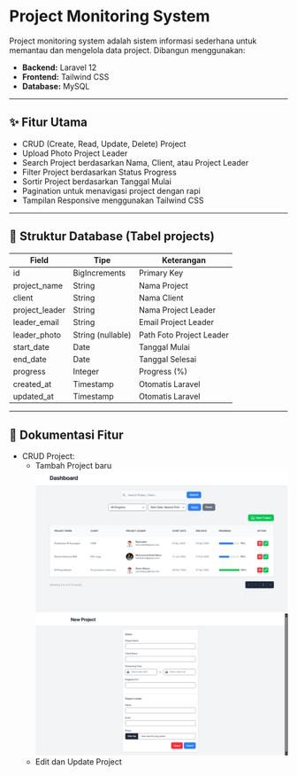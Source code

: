 # Project Monitoring System

Project monitoring system adalah sistem informasi sederhana untuk memantau dan mengelola data project.
Dibangun menggunakan:

- **Backend:** Laravel 12
- **Frontend:** Tailwind CSS
- **Database:** MySQL

---

## ✨ Fitur Utama

- CRUD (Create, Read, Update, Delete) Project
- Upload Photo Project Leader
- Search Project berdasarkan Nama, Client, atau Project Leader
- Filter Project berdasarkan Status Progress
- Sortir Project berdasarkan Tanggal Mulai
- Pagination untuk menavigasi project dengan rapi
- Tampilan Responsive menggunakan Tailwind CSS

---

## 💂 Struktur Database (Tabel projects)

| Field           | Tipe        | Keterangan                    |
|-----------------|-------------|--------------------------------|
| id              | BigIncrements | Primary Key                  |
| project_name    | String      | Nama Project                  |
| client          | String      | Nama Client                   |
| project_leader  | String      | Nama Project Leader           |
| leader_email    | String      | Email Project Leader          |
| leader_photo    | String (nullable) | Path Foto Project Leader |
| start_date      | Date        | Tanggal Mulai                 |
| end_date        | Date        | Tanggal Selesai               |
| progress        | Integer     | Progress (%)                  |
| created_at      | Timestamp   | Otomatis Laravel              |
| updated_at      | Timestamp   | Otomatis Laravel              |

---

## 📄 Dokumentasi Fitur

- CRUD Project:
  - Tambah Project baru
    ![dashboard](/Documentation/image.png)
    ![alt text](/Documentation/create-project.png)
  - Edit dan Update Project
